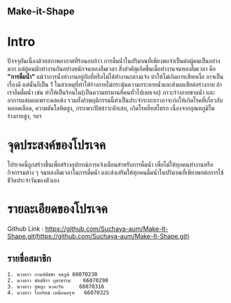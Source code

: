 ## Make-it-Shape
# Intro
  ปัจจจุบันเนื่องด้วยสภาพอากาศที่ร้อนอบอ้าว การดื่มน้ำในปริมาณที่เพียงพอจำเป็นต่อผู้คนเป็นอย่างมาก แต่ผู้คนมักทำงานกันอย่างหนักจนหลงลืมเวลา สิ่งสำคัญเกิดขึ้นเมื่อทำงานจนหลงลืมเวลา คือ **"การดื่มน้ำ"** แม้ว่าการนั่งทำงานอยู่กับที่หรือไม่ได้ทำงานกลางแจ้ง ทำให้ไม่เกิดการเสียเหงื่อ อาจเป็นเรื่องดี แต่นั้นก็เป็น 1 ในสาเหตุที่ทำให้ร่างกายไม่กระตุ้นความกระหายน้ำและส่งผลเสียต่อร่างกาย ถ้าเราลืมดื่มน้ำ เช่น ทำให้เป็นร้อนใน(เป็นความทรมานที่คนทั่วไปเคยเจอ) ภาวะร่างกายขาดน้ำ และอาการแสบคอเพราะคอแห้ง รวมทั้งถ้าพฤติกรรมนี้ทำเป็นประจำระยะยาวอาจะก่อให้เกิดโรคที่เกี่ยวกับหลอดเลือด, ความดันโลหิตสูง, กระเพาะปัสสาวะอักเสบ, เกิดโรคฮีทสโตรก เนื่องจากอุณหภูมิในร่างกายสูง, ฯลฯ

# จุดประสงค์ของโปรเจค
  โปรเจคนี้ถูกสร้างขึ้นเพื่อสร้างอุปกรณ์การแจ้งเตือนสำหรับการดื่มน้ำ เพื่อไม่ให้ทุกคนทำงานหรือกิจกรรมต่าง ๆ จนหลงลืมเวลาในการดื่มน้ำ และส่งเสริมให้ทุกคนดื่มน้ำในปริมาณที่เพียงพอต่อการใช้ชีวิตประจำวันของตัวเอง

# รายละเอียดของโปรเจค
  Github Link : https://github.com/Suchaya-aum/Make-It-Shape.git(https://github.com/Suchaya-aum/Make-It-Shape.git)

## รายชื่อสมาชิก
    1. นางสาว กานต์พิชชา คชภูมิ	66070238
    2. นางสาว พัทธ์ธีรา บุตรธรรม	66070298
    3. นางสาว สุชญา นาคะรัต		66070316
    4. นางสาว ไอยรัตน์ เหมือนครุฑ	66070325
